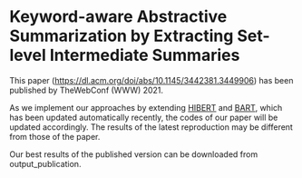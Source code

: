 # Keyword-aware Abstractive Summarization by Extracting Set-level Intermediate Summaries
This paper (https://dl.acm.org/doi/abs/10.1145/3442381.3449906) has been published by TheWebConf (WWW) 2021.

As we implement our approaches by extending [HIBERT](https://xingxingzhang.github.io/hibert.html) and [BART](https://github.com/pytorch/fairseq/tree/master/examples/bart), which has been updated automatically recently,
the codes of our paper will be updated accordingly.
The results of the latest reproduction may be different from those of the paper.

Our best results of the published version can be downloaded from output_publication.

